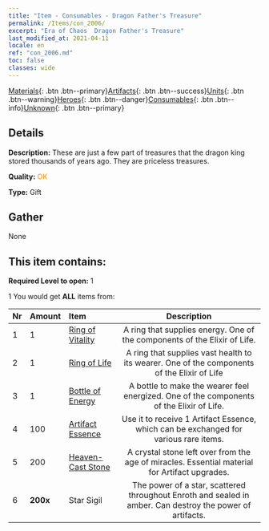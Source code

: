 ```yaml
---
title: "Item - Consumables - Dragon Father's Treasure"
permalink: /Items/con_2006/
excerpt: "Era of Chaos  Dragon Father's Treasure"
last_modified_at: 2021-04-11
locale: en
ref: "con_2006.md"
toc: false
classes: wide
---
```

 [Materials](/Items/){: .btn .btn--primary}[Artifacts](/Items/Artifacts/){: .btn .btn--success}[Units](/Items/Units/){: .btn .btn--warning}[Heroes](/Items/Heroes/){: .btn .btn--danger}[Consumables](/Items/Consumables/){: .btn .btn--info}[Unknown](/Items/Unknown/){: .btn .btn--primary}

## Details
 **Description:** These are just a few part of treasures that the dragon king stored thousands of years ago. They are priceless treasures.

 **Quality:** <span style="color: #FF8C00">OK</span>

 **Type:** Gift

## Gather

  None

## This item contains:

 **Required Level to open:** 1

 1 You would get **ALL** items  from:

  | Nr | Amount |     Item    | Description |
  |:---|:-------|:------------|:-----------:|
  | 1 | 1 | [Ring of Vitality](/Items/art_106/) | A ring that supplies energy. One of the components of the Elixir of Life. | 
  | 2 | 1 | [Ring of Life](/Items/art_107/) | A ring that supplies vast health to its wearer. One of the components of the Elixir of Life | 
  | 3 | 1 | [Bottle of Energy](/Items/art_108/) | A bottle to make the wearer feel energized. One of the components of the Elixir of Life. | 
  | 4 | 100 | [Artifact Essence](/Items/con_761/) | Use it to receive 1 Artifact Essence, which can be exchanged for various rare items. | 
  | 5 | 200 | [Heaven-Cast Stone](/Items/art_188/) | A crystal stone left over from the age of miracles. Essential material for Artifact upgrades. | 
  | 6 |  **200x** | Star Sigil | The power of a star, scattered throughout Enroth and sealed in amber. Can destroy the power of artifacts.  | 
